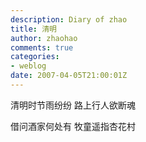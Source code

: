 ```yaml
---
description: Diary of zhao
title: 清明
author: zhaohao
comments: true
categories:
- weblog
date: 2007-04-05T21:00:01Z
---
```


清明时节雨纷纷 路上行人欲断魂   
   
借问酒家何处有 牧童遥指杏花村   
